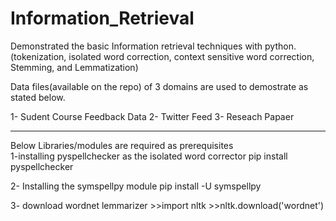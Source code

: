 # Information_Retrieval
Demonstrated the basic Information retrieval techniques with python. (tokenization, isolated word correction, context sensitive word correction, Stemming, and Lemmatization)

Data files(available on the repo) of 3 domains are used to demostrate as stated below.

1- Sudent Course Feedback Data
2- Twitter Feed
3- Reseach Papaer

**********************************************************
Below Libraries/modules are required as prerequisites  
1-installing pyspellchecker as the isolated word corrector
	pip install pyspellchecker

2- Installing the symspellpy module
	pip install -U symspellpy
	
3- download wordnet lemmarizer
	>>import nltk
	>>nltk.download('wordnet')
	
